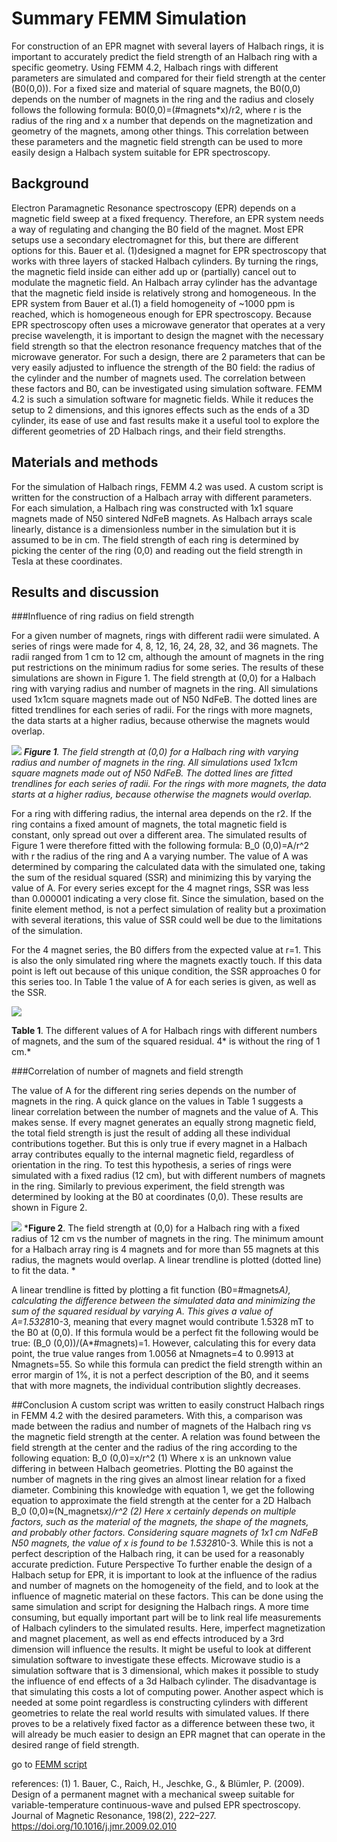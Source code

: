 # Summary FEMM Simulation 

For construction of an EPR magnet with several layers of Halbach rings, it is important to accurately predict the field strength of an Halbach ring with a specific geometry. Using FEMM 4.2, Halbach rings with different parameters are simulated and compared for their field strength at the center (B0(0,0)). For a fixed size and material of square magnets, the B0(0,0) depends on the number of magnets in the ring and the radius and closely follows the following formula:  B0(0,0)=(#magnets*x)/r2, where r is the radius of the ring and x a number that depends on the magnetization and geometry of the magnets, among other things. This correlation between these parameters and the magnetic field strength can be used to more easily design a Halbach system suitable for EPR spectroscopy.

## Background

Electron Paramagnetic Resonance spectroscopy (EPR) depends on a magnetic field sweep at a fixed frequency. Therefore, an EPR system needs a way of regulating and changing the B0 field of the magnet. Most EPR setups use a secondary electromagnet for this, but there are different options for this. Bauer et al. (1)designed a magnet for EPR spectroscopy that works with three layers of stacked Halbach cylinders. By turning the rings, the magnetic field inside can either add up or (partially) cancel out to modulate the magnetic field. 
An Halbach array cylinder has the advantage that the magnetic field inside is relatively strong and homogeneous. In the EPR system from Bauer et al.(1) a field homogeneity of ~1000 ppm is reached, which is homogeneous enough for EPR spectroscopy. Because EPR spectroscopy often uses a microwave generator that operates at a very precise wavelength, it is important to design the magnet with the necessary field strength so that the electron resonance frequency matches that of the microwave generator.
For such a design, there are 2 parameters that can be very easily adjusted to influence the strength of the B0 field: the radius of the cylinder and the number of magnets used. The correlation between these factors and B0, can be investigated using simulation software. FEMM 4.2 is such a simulation software for magnetic fields. While it reduces the setup to 2 dimensions, and this ignores effects such as the ends of a 3D cylinder, its ease of use and fast results make it a useful tool to explore the different geometries of 2D Halbach rings, and their field strengths. 

## Materials and methods
For the simulation of Halbach rings, FEMM 4.2 was used. A custom script is written for the construction of a Halbach array with different parameters. For each simulation, a Halbach ring was constructed with 1x1 square magnets made of N50 sintered NdFeB magnets. As Halbach arrays scale linearly, distance is a dimensionless number in the simulation but it is assumed to be in cm.
The field strength of each ring is determined by picking the center of the ring (0,0) and reading out the field strength in Tesla at these coordinates.

## Results and discussion
###Influence of ring radius on field strength

For a given number of magnets, rings with different radii were simulated. A series of rings were made for 4, 8, 12, 16, 24, 28, 32, and 36 magnets. The radii ranged from 1 cm to 12 cm, although the amount of magnets in the ring put restrictions on the minimum radius for some series. The results of these simulations are shown in Figure 1. The field strength at (0,0) for a Halbach ring with varying radius and number of magnets in the ring. All simulations used 1x1cm square magnets made out of N50 NdFeB. The dotted lines are fitted trendlines for each series of radii. For the rings with more magnets, the data starts at a higher radius, because otherwise the magnets would overlap.

![](img/femm1.jpg) 
***Figure 1**. The field strength at (0,0) for a Halbach ring with varying radius and number of magnets in the ring. All simulations used 1x1cm square magnets made out of N50 NdFeB. The dotted lines are fitted trendlines for each series of radii. For the rings with more magnets, the data starts at a higher radius, because otherwise the magnets would overlap.*

For a ring with differing radius, the internal area depends on the r2. If the ring contains a fixed amount of magnets, the total magnetic field is constant, only spread out over a different area. The simulated results of Figure 1 were therefore fitted with the following formula: B_0 (0,0)=A/r^2  with r the radius of the ring and A a varying number. The value of A was determined by comparing the calculated data with the simulated one, taking the sum of the residual squared (SSR) and minimizing this by varying the value of A. For every series except for the 4 magnet rings, SSR  was less  than 0.000001 indicating a very close fit. Since the simulation, based on the finite element method, is not a perfect simulation of reality but a proximation with several iterations, this value of SSR could well be due to the limitations of the simulation. 

For the 4 magnet series, the B0 differs from the expected value at r=1. This is also the only simulated ring where the magnets exactly touch. If this data point is left out because of this unique condition, the SSR approaches 0 for this series too. In Table 1 the value of A for each series is given, as well as the SSR.

![](img/femmt1.jpg)

**Table 1**. The different values of A for Halbach rings with different numbers of magnets, and the sum of the squared residual. 4* is without the ring of 1 cm.*



###Correlation of number of magnets and field strength

The value of A for the different ring series depends on the number of magnets in the ring. A quick glance on the values in Table 1 suggests a linear correlation between the number of magnets and the value of A. This makes sense. If every magnet generates an equally strong magnetic field, the total field strength is just the result of adding all these individual contributions together. 
But this is only true if every magnet in a Halbach array contributes equally to the internal magnetic field, regardless of orientation in the ring. To test this hypothesis, a series of rings were simulated with a fixed radius (12 cm), but with different numbers of magnets in the ring. Similarly to previous experiment, the field strength was determined by looking at the B0 at coordinates (0,0). These results are shown in Figure 2.

![](img/femm2.jpg)
***Figure 2**. The field strength at (0,0) for a Halbach ring with a fixed radius of 12 cm vs the number of magnets in the ring. The minimum amount for a Halbach array ring is 4 magnets and for more than 55 magnets at this radius, the magnets would overlap. A linear trendline is plotted (dotted line) to fit the data. *

A linear trendline is fitted by plotting a fit function (B0=#magnets*A), calculating the difference between the simulated data and minimizing the sum of the squared residual by varying A. This gives a value of A=1.5328*10-3, meaning that every magnet would contribute 1.5328 mT to the B0 at (0,0).
If this formula would be a perfect fit the following would be true:  (B_0 (0,0))/(A*#magnets)=1.  However, calculating this for every data point, the true value ranges from 1.0056 at Nmagnets=4 to 0.9913 at  Nmagnets=55. So while this formula can predict the field strength within an error margin of 1%, it is not a perfect description of the B0, and it seems that with more magnets, the individual contribution slightly decreases.


##Conclusion 
A custom script was written to easily construct Halbach rings in FEMM 4.2 with the desired parameters. With this, a comparison was made between the radius and number of magnets of the Halbach ring vs the magnetic field strength at the center. A relation was found between the field strength at the center and the radius of the ring according to the following equation:
B_0 (0,0)=x/r^2  						(1)
Where x is an unknown value differing in between Halbach geometries.
Plotting the B0 against the number of magnets in the ring gives an almost linear relation for a fixed diameter. Combining this knowledge with equation 1, we get the following equation to approximate the field strength at the center for a 2D Halbach 
B_0 (0,0)≈(N_magnets*x)/r^2 					(2)
Here x certainly depends on multiple factors, such as the material of the magnets, the shape of the magnets, and probably other factors. Considering square magnets of 1x1 cm NdFeB N50 magnets, the value of x is found to be 1.5328*10-3. While this is not a perfect description of the Halbach ring, it can be used for a reasonably accurate prediction.
Future Perspective
To further enable the design of a Halbach setup for EPR, it is important to look at the influence of the radius and number of magnets on the homogeneity of the field, and to look at the influence of magnetic material on these factors. This can be done using the same simulation and script for designing the Halbach rings. 
A more time consuming, but equally important part will be to link real life measurements of Halbach cylinders to the simulated results. Here, imperfect magnetization and magnet placement, as well as end effects introduced by a 3rd dimension will influence the results. It might be useful to look at different simulation software to investigate these effects. Microwave studio is a simulation software that is 3 dimensional, which makes it possible to study the influence of end effects of a 3d Halbach cylinder. The disadvantage is that simulating this costs a lot of computing power. 
Another aspect which is needed at some point regardless is constructing cylinders with different geometries to relate the real world results with simulated values. If there proves to be a relatively fixed factor as a difference between these two, it will already be much easier to design an EPR magnet that can operate in the desired range of field strength.

go to [FEMM script ](Halbach_construction_Open.lua)


references: 
(1) 1.	Bauer, C., Raich, H., Jeschke, G., & Blümler, P. (2009). Design of a permanent magnet with a mechanical sweep suitable for variable-temperature continuous-wave and pulsed EPR spectroscopy. Journal of Magnetic Resonance, 198(2), 222–227. https://doi.org/10.1016/j.jmr.2009.02.010 []()